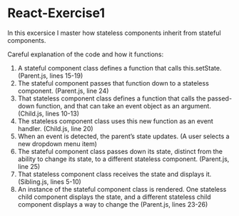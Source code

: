 # React-Exercise1

In this excersice I master how stateless components inherit from stateful components.

Careful explanation of the code and how it functions:

1. A stateful component class defines a function that calls this.setState. (Parent.js, lines 15-19)
2. The stateful component passes that function down to a stateless component. (Parent.js, line 24)
3. That stateless component class defines a function that calls the passed-down function, and that can take an event object as an argument. (Child.js, lines 10-13)
4. The stateless component class uses this new function as an event handler. (Child.js, line 20)
5. When an event is detected, the parent’s state updates. (A user selects a new dropdown menu item)
6. The stateful component class passes down its state, distinct from the ability to change its state, to a different stateless component. (Parent.js, line 25)
7. That stateless component class receives the state and displays it. (Sibling.js, lines 5-10)
8. An instance of the stateful component class is rendered. One stateless child component displays the state, and a different stateless child component displays a way to change the (Parent.js, lines 23-26)

